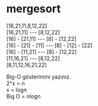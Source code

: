 # mergesort  

[16,21,11,8,12,22]  
[16,21,11] --- [8,12,22]  
[16] - [21,11] --- [8] - [12,22]  
[16] - [21] - [11] --- [8] - [12] - [22]  
[16] - [11,21] --- [8] - [12,22]  
[11,16,21] --- [8,12,22]  
[8,11,12,16,21,22]  
  
Big-O gösterimini yazınız.  
2^x = n  
x = logn  
Big O = nlogn  
